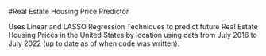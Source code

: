 #Real Estate Housing Price Predictor

Uses Linear and LASSO Regression Techniques to predict future Real Estate Housing Prices in the United States by location using data from July 2016 to July 2022 (up to date as of when code was written).
